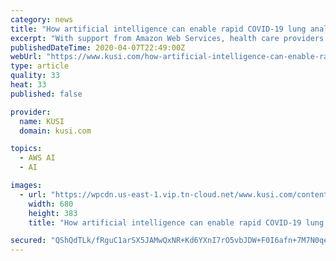 ```yaml
---
category: news
title: "How artificial intelligence can enable rapid COVID-19 lung analysis at UCSD Health"
excerpt: "With support from Amazon Web Services, health care providers are using AI in a clinical research study aimed at speeding the detection of pneumonia, a condition associated with severe COVID-19 For most patients who have died of COVID-19,"
publishedDateTime: 2020-04-07T22:49:00Z
webUrl: "https://www.kusi.com/how-artificial-intelligence-can-enable-rapid-covid-19-lung-analysis-at-ucsd-health/"
type: article
quality: 33
heat: 33
published: false

provider:
  name: KUSI
  domain: kusi.com

topics:
  - AWS AI
  - AI

images:
  - url: "https://wpcdn.us-east-1.vip.tn-cloud.net/www.kusi.com/content/uploads/2020/04/Christopher-Longhurst-UCSD-Health-phoner.jpg"
    width: 680
    height: 383
    title: "How artificial intelligence can enable rapid COVID-19 lung analysis at UCSD Health"

secured: "QShQdTLk/fRguC1arSX5JAMwQxNR+Kd6YXnI7rO5vbJDW+F0I6afn+7M7N0qeB1m+Ca7m681uwp+lXObNEWurqvjEATApDhkUmJnN5LaQm52/ASGJKR9LJB0lasrKy6t1GKKAgONjJNERewOac76EZ0/haE53JGFQoZzVtC3UOUknVe+UzvGhkcsDuob4DHo1Mpz9n+p8y4kVh7VL8dImS/1YYFGqe0yAuwVU3kRfh5VSo/k6LwJFQ6ideeOAgs+nYirnAmqEWvPv8/dWybWKTRheZX8hHlhmG6232TTj81w+xbns8n2hufj56IEDAFS;+j1L2LVqoZMoOf5I5QJ4rg=="
---
```


